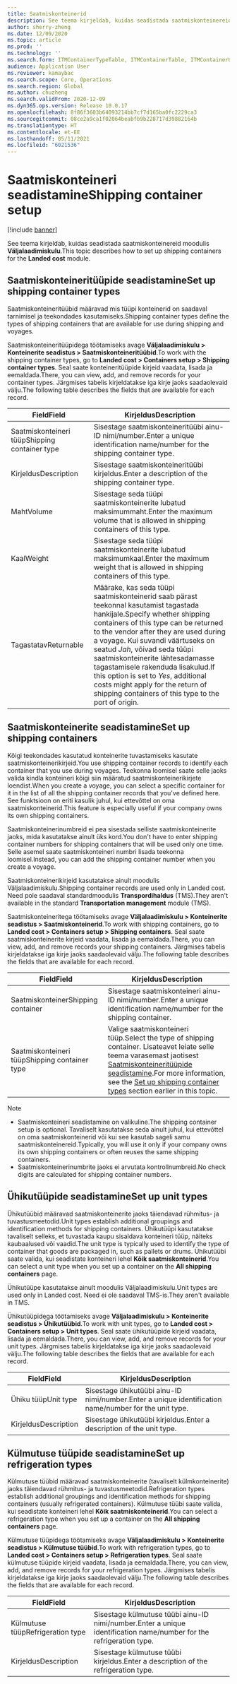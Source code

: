 ```yaml
---
title: Saatmiskonteinerid
description: See teema kirjeldab, kuidas seadistada saatmiskonteinereid moodulis Väljalaadimiskulu.
author: sherry-zheng
ms.date: 12/09/2020
ms.topic: article
ms.prod: ''
ms.technology: ''
ms.search.form: ITMContainerTypeTable, ITMContainerTable, ITMContainerUnitTypeTable, ITMRefrigerationTypeTable, ITMContainersListPage, ITMContainers
audience: Application User
ms.reviewer: kamaybac
ms.search.scope: Core, Operations
ms.search.region: Global
ms.author: chuzheng
ms.search.validFrom: 2020-12-09
ms.dyn365.ops.version: Release 10.0.17
ms.openlocfilehash: 8f86f3603b64093214bb7cf7d165ba0fc2229ca3
ms.sourcegitcommit: 08ce2a9ca1f02064beabfb9b228717d39882164b
ms.translationtype: HT
ms.contentlocale: et-EE
ms.lasthandoff: 05/11/2021
ms.locfileid: "6021536"
---
```

# <a name="shipping-container-setup"></a><span data-ttu-id="18a7e-103">Saatmiskonteineri seadistamine</span><span class="sxs-lookup"><span data-stu-id="18a7e-103">Shipping container setup</span></span>

[!include [banner](../../includes/banner.md)]

<span data-ttu-id="18a7e-104">See teema kirjeldab, kuidas seadistada saatmiskonteinereid moodulis **Väljalaadimiskulu**.</span><span class="sxs-lookup"><span data-stu-id="18a7e-104">This topic describes how to set up shipping containers for the **Landed cost** module.</span></span>

## <a name="set-up-shipping-container-types"></a><a id="shipping-container-types"></a><span data-ttu-id="18a7e-105">Saatmiskonteineritüüpide seadistamine</span><span class="sxs-lookup"><span data-stu-id="18a7e-105">Set up shipping container types</span></span>

<span data-ttu-id="18a7e-106">Saatmiskonteineritüübid määravad mis tüüpi konteinerid on saadaval tarnimisel ja teekondades kasutamiseks.</span><span class="sxs-lookup"><span data-stu-id="18a7e-106">Shipping container types define the types of shipping containers that are available for use during shipping and voyages.</span></span>

<span data-ttu-id="18a7e-107">Saatmiskonteineritüüpidega töötamiseks avage **Väljalaadimiskulu \> Konteinerite seadistus \> Saatmiskonteineritüübid**.</span><span class="sxs-lookup"><span data-stu-id="18a7e-107">To work with the shipping container types, go to **Landed cost \> Containers setup \> Shipping container types**.</span></span> <span data-ttu-id="18a7e-108">Seal saate konteineritüüpide kirjeid vaadata, lisada ja eemaldada.</span><span class="sxs-lookup"><span data-stu-id="18a7e-108">There, you can view, add, and remove records for your container types.</span></span> <span data-ttu-id="18a7e-109">Järgmises tabelis kirjeldatakse iga kirje jaoks saadaolevaid välju.</span><span class="sxs-lookup"><span data-stu-id="18a7e-109">The following table describes the fields that are available for each record.</span></span>

| <span data-ttu-id="18a7e-110">Field</span><span class="sxs-lookup"><span data-stu-id="18a7e-110">Field</span></span> | <span data-ttu-id="18a7e-111">Kirjeldus</span><span class="sxs-lookup"><span data-stu-id="18a7e-111">Description</span></span> |
|---|---|
| <span data-ttu-id="18a7e-112">Saatmiskonteineri tüüp</span><span class="sxs-lookup"><span data-stu-id="18a7e-112">Shipping container type</span></span> | <span data-ttu-id="18a7e-113">Sisestage saatmiskonteineritüübi ainu-ID nimi/number.</span><span class="sxs-lookup"><span data-stu-id="18a7e-113">Enter a unique identification name/number for the shipping container type.</span></span> |
| <span data-ttu-id="18a7e-114">Kirjeldus</span><span class="sxs-lookup"><span data-stu-id="18a7e-114">Description</span></span> | <span data-ttu-id="18a7e-115">Sisestage saatmiskonteineritüübi kirjeldus.</span><span class="sxs-lookup"><span data-stu-id="18a7e-115">Enter a description of the shipping container type.</span></span> |
| <span data-ttu-id="18a7e-116">Maht</span><span class="sxs-lookup"><span data-stu-id="18a7e-116">Volume</span></span> | <span data-ttu-id="18a7e-117">Sisestage seda tüüpi saatmiskonteinerite lubatud maksimummaht.</span><span class="sxs-lookup"><span data-stu-id="18a7e-117">Enter the maximum volume that is allowed in shipping containers of this type.</span></span> |
| <span data-ttu-id="18a7e-118">Kaal</span><span class="sxs-lookup"><span data-stu-id="18a7e-118">Weight</span></span> | <span data-ttu-id="18a7e-119">Sisestage seda tüüpi saatmiskonteinerite lubatud maksimumkaal.</span><span class="sxs-lookup"><span data-stu-id="18a7e-119">Enter the maximum weight that is allowed in shipping containers of this type.</span></span> |
| <span data-ttu-id="18a7e-120">Tagastatav</span><span class="sxs-lookup"><span data-stu-id="18a7e-120">Returnable</span></span> | <span data-ttu-id="18a7e-121">Määrake, kas seda tüüpi saatmiskonteinerid saab pärast teekonnal kasutamist tagastada hankijale.</span><span class="sxs-lookup"><span data-stu-id="18a7e-121">Specify whether shipping containers of this type can be returned to the vendor after they are used during a voyage.</span></span> <span data-ttu-id="18a7e-122">Kui suvandi väärtuseks on seatud *Jah*, võivad seda tüüpi saatmiskonteinerite lähtesadamasse tagastamisele rakenduda lisakulud.</span><span class="sxs-lookup"><span data-stu-id="18a7e-122">If this option is set to *Yes*, additional costs might apply for the return of shipping containers of this type to the port of origin.</span></span> |

## <a name="set-up-shipping-containers"></a><span data-ttu-id="18a7e-123">Saatmiskonteinerite seadistamine</span><span class="sxs-lookup"><span data-stu-id="18a7e-123">Set up shipping containers</span></span>

<span data-ttu-id="18a7e-124">Kõigi teekondades kasutatud konteinerite tuvastamiseks kasutate saatmiskonteinerikirjeid.</span><span class="sxs-lookup"><span data-stu-id="18a7e-124">You use shipping container records to identify each container that you use during voyages.</span></span> <span data-ttu-id="18a7e-125">Teekonna loomisel saate selle jaoks valida kindla konteineri kõigi siin määratud saatmiskonteinerikirjete loendist.</span><span class="sxs-lookup"><span data-stu-id="18a7e-125">When you create a voyage, you can select a specific container for it in the list of all the shipping container records that you've defined here.</span></span> <span data-ttu-id="18a7e-126">See funktsioon on eriti kasulik juhul, kui ettevõttel on oma saatmiskonteinerid.</span><span class="sxs-lookup"><span data-stu-id="18a7e-126">This feature is especially useful if your company owns its own shipping containers.</span></span>

<span data-ttu-id="18a7e-127">Saatmiskonteinerinumbreid ei pea sisestada selliste saatmiskonteinerite jaoks, mida kasutatakse ainult üks kord.</span><span class="sxs-lookup"><span data-stu-id="18a7e-127">You don't have to enter shipping container numbers for shipping containers that will be used only one time.</span></span> <span data-ttu-id="18a7e-128">Selle asemel saate saatmiskonteineri numbri lisada teekonna loomisel.</span><span class="sxs-lookup"><span data-stu-id="18a7e-128">Instead, you can add the shipping container number when you create a voyage.</span></span>

<span data-ttu-id="18a7e-129">Saatmiskonteinerikirjeid kasutatakse ainult moodulis Väljalaadimiskulu.</span><span class="sxs-lookup"><span data-stu-id="18a7e-129">Shipping container records are used only in Landed cost.</span></span> <span data-ttu-id="18a7e-130">Need pole saadaval standardmoodulis **Transpordihaldus** (TMS).</span><span class="sxs-lookup"><span data-stu-id="18a7e-130">They aren't available in the standard **Transportation management** module (TMS).</span></span>

<span data-ttu-id="18a7e-131">Saatmiskonteineritega töötamiseks avage **Väljalaadimiskulu \> Konteinerite seadistus \> Saatmiskonteinerid**.</span><span class="sxs-lookup"><span data-stu-id="18a7e-131">To work with shipping containers, go to **Landed cost \> Containers setup \> Shipping containers**.</span></span> <span data-ttu-id="18a7e-132">Seal saate saatmiskonteinerite kirjeid vaadata, lisada ja eemaldada.</span><span class="sxs-lookup"><span data-stu-id="18a7e-132">There, you can view, add, and remove records your shipping containers.</span></span> <span data-ttu-id="18a7e-133">Järgmises tabelis kirjeldatakse iga kirje jaoks saadaolevaid välju.</span><span class="sxs-lookup"><span data-stu-id="18a7e-133">The following table describes the fields that are available for each record.</span></span>

| <span data-ttu-id="18a7e-134">Field</span><span class="sxs-lookup"><span data-stu-id="18a7e-134">Field</span></span> | <span data-ttu-id="18a7e-135">Kirjeldus</span><span class="sxs-lookup"><span data-stu-id="18a7e-135">Description</span></span> |
|---|---|
| <span data-ttu-id="18a7e-136">Saatmiskonteiner</span><span class="sxs-lookup"><span data-stu-id="18a7e-136">Shipping container</span></span> | <span data-ttu-id="18a7e-137">Sisestage saatmiskonteineri ainu-ID nimi/number.</span><span class="sxs-lookup"><span data-stu-id="18a7e-137">Enter a unique identification name/number for the shipping container.</span></span> |
| <span data-ttu-id="18a7e-138">Saatmiskonteineri tüüp</span><span class="sxs-lookup"><span data-stu-id="18a7e-138">Shipping container type</span></span> | <span data-ttu-id="18a7e-139">Valige saatmiskonteineri tüüp.</span><span class="sxs-lookup"><span data-stu-id="18a7e-139">Select the type of shipping container.</span></span> <span data-ttu-id="18a7e-140">Lisateavet leiate selle teema varasemast jaotisest [Saatmiskonteineritüüpide seadistamine](#shipping-container-types).</span><span class="sxs-lookup"><span data-stu-id="18a7e-140">For more information, see the [Set up shipping container types](#shipping-container-types) section earlier in this topic.</span></span> |

> [!NOTE]
> - <span data-ttu-id="18a7e-141">Saatmiskonteineri seadistamine on valikuline.</span><span class="sxs-lookup"><span data-stu-id="18a7e-141">The shipping container setup is optional.</span></span> <span data-ttu-id="18a7e-142">Tavaliselt kasutatakse seda ainult juhul, kui ettevõttel on oma saatmiskonteinerid või kui see kasutab sageli samu saatmiskonteinereid.</span><span class="sxs-lookup"><span data-stu-id="18a7e-142">Typically, you will use it only if your company owns its own shipping containers or often reuses the same shipping containers.</span></span>
> - <span data-ttu-id="18a7e-143">Saatmiskonteinerinumbrite jaoks ei arvutata kontrollnumbreid.</span><span class="sxs-lookup"><span data-stu-id="18a7e-143">No check digits are calculated for shipping container numbers.</span></span>

## <a name="set-up-unit-types"></a><a name="unit-types"></a><span data-ttu-id="18a7e-144">Ühikutüüpide seadistamine</span><span class="sxs-lookup"><span data-stu-id="18a7e-144">Set up unit types</span></span>

<span data-ttu-id="18a7e-145">Ühikutüübid määravad saatmiskonteinerite jaoks täiendavad rühmitus- ja tuvastusmeetodid.</span><span class="sxs-lookup"><span data-stu-id="18a7e-145">Unit types establish additional groupings and identification methods for shipping containers.</span></span> <span data-ttu-id="18a7e-146">Ühikutüüpi kasutatakse tavaliselt selleks, et tuvastada kaupu sisaldava konteineri tüüp, näiteks kaubaalused või vaadid.</span><span class="sxs-lookup"><span data-stu-id="18a7e-146">The unit type is typically used to identify the type of container that goods are packaged in, such as pallets or drums.</span></span> <span data-ttu-id="18a7e-147">Ühikutüübi saate valida, kui seadistate konteineri lehel **Kõik saatmiskonteinerid**.</span><span class="sxs-lookup"><span data-stu-id="18a7e-147">You can select a unit type when you set up a container on the **All shipping containers** page.</span></span>

<span data-ttu-id="18a7e-148">Ühikutüüpe kasutatakse ainult moodulis Väljalaadimiskulu.</span><span class="sxs-lookup"><span data-stu-id="18a7e-148">Unit types are used only in Landed cost.</span></span> <span data-ttu-id="18a7e-149">Need ei ole saadaval TMS-is.</span><span class="sxs-lookup"><span data-stu-id="18a7e-149">They aren't available in TMS.</span></span>

<span data-ttu-id="18a7e-150">Ühikutüüpidega töötamiseks avage **Väljalaadimiskulu \> Konteinerite seadistus \> Ühikutüübid**.</span><span class="sxs-lookup"><span data-stu-id="18a7e-150">To work with unit types, go to **Landed cost \> Containers setup \> Unit types**.</span></span> <span data-ttu-id="18a7e-151">Seal saate ühikutüüpide kirjeid vaadata, lisada ja eemaldada.</span><span class="sxs-lookup"><span data-stu-id="18a7e-151">There, you can view, add, and remove records for your unit types.</span></span> <span data-ttu-id="18a7e-152">Järgmises tabelis kirjeldatakse iga kirje jaoks saadaolevaid välju.</span><span class="sxs-lookup"><span data-stu-id="18a7e-152">The following table describes the fields that are available for each record.</span></span>

| <span data-ttu-id="18a7e-153">Field</span><span class="sxs-lookup"><span data-stu-id="18a7e-153">Field</span></span> | <span data-ttu-id="18a7e-154">Kirjeldus</span><span class="sxs-lookup"><span data-stu-id="18a7e-154">Description</span></span> |
|---|---|
| <span data-ttu-id="18a7e-155">Ühiku tüüp</span><span class="sxs-lookup"><span data-stu-id="18a7e-155">Unit type</span></span> | <span data-ttu-id="18a7e-156">Sisestage ühikutüübi ainu-ID nimi/number.</span><span class="sxs-lookup"><span data-stu-id="18a7e-156">Enter a unique identification name/number for the unit type.</span></span> |
| <span data-ttu-id="18a7e-157">Kirjeldus</span><span class="sxs-lookup"><span data-stu-id="18a7e-157">Description</span></span> | <span data-ttu-id="18a7e-158">Sisestage ühikutüübi kirjeldus.</span><span class="sxs-lookup"><span data-stu-id="18a7e-158">Enter a description of the unit type.</span></span> |

## <a name="set-up-refrigeration-types"></a><a name="refrigeration-types"></a><span data-ttu-id="18a7e-159">Külmutuse tüüpide seadistamine</span><span class="sxs-lookup"><span data-stu-id="18a7e-159">Set up refrigeration types</span></span>

<span data-ttu-id="18a7e-160">Külmutuse tüübid määravad saatmiskonteinerite (tavaliselt külmkonteinerite) jaoks täiendavad rühmitus- ja tuvastusmeetodid.</span><span class="sxs-lookup"><span data-stu-id="18a7e-160">Refrigeration types establish additional groupings and identification methods for shipping containers (usually refrigerated containers).</span></span> <span data-ttu-id="18a7e-161">Külmutuse tüübi saate valida, kui seadistate konteineri lehel **Kõik saatmiskonteinerid**.</span><span class="sxs-lookup"><span data-stu-id="18a7e-161">You can select a refrigeration type when you set up a container on the **All shipping containers** page.</span></span>

<span data-ttu-id="18a7e-162">Külmutuse tüüpidega töötamiseks avage **Väljalaadimiskulu \> Konteinerite seadistus \> Külmutuse tüübid**.</span><span class="sxs-lookup"><span data-stu-id="18a7e-162">To work with refrigeration types, go to **Landed cost \> Containers setup \> Refrigeration types**.</span></span> <span data-ttu-id="18a7e-163">Seal saate külmutuse tüüpide kirjeid vaadata, lisada ja eemaldada.</span><span class="sxs-lookup"><span data-stu-id="18a7e-163">There, you can view, add, and remove records for your refrigeration types.</span></span> <span data-ttu-id="18a7e-164">Järgmises tabelis kirjeldatakse iga kirje jaoks saadaolevaid välju.</span><span class="sxs-lookup"><span data-stu-id="18a7e-164">The following table describes the fields that are available for each record.</span></span>

| <span data-ttu-id="18a7e-165">Field</span><span class="sxs-lookup"><span data-stu-id="18a7e-165">Field</span></span> | <span data-ttu-id="18a7e-166">Kirjeldus</span><span class="sxs-lookup"><span data-stu-id="18a7e-166">Description</span></span> |
|---|---|
| <span data-ttu-id="18a7e-167">Külmutuse tüüp</span><span class="sxs-lookup"><span data-stu-id="18a7e-167">Refrigeration type</span></span> | <span data-ttu-id="18a7e-168">Sisestage külmutuse tüübi ainu-ID nimi/number.</span><span class="sxs-lookup"><span data-stu-id="18a7e-168">Enter a unique identification name/number for the refrigeration type.</span></span> |
| <span data-ttu-id="18a7e-169">Kirjeldus</span><span class="sxs-lookup"><span data-stu-id="18a7e-169">Description</span></span> | <span data-ttu-id="18a7e-170">Sisestage külmutuse tüübi kirjeldus.</span><span class="sxs-lookup"><span data-stu-id="18a7e-170">Enter a description of the refrigeration type.</span></span> |
